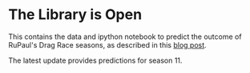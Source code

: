 # The Library is Open

This contains the data and ipython notebook to predict the outcome of RuPaul's Drag Race seasons, as described in this [blog post](http://thomaselliott.me/blog/2016/03/rupauls-drag-race/).

The latest update provides predictions for season 11.
